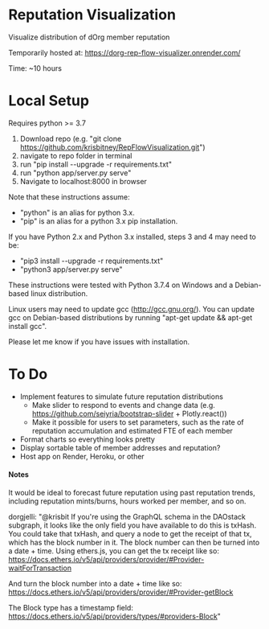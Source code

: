 # Reputation Visualization
Visualize distribution of dOrg member reputation

Temporarily hosted at: https://dorg-rep-flow-visualizer.onrender.com/

Time: ~10 hours

# Local Setup
Requires python >= 3.7

1. Download repo (e.g. "git clone https://github.com/krisbitney/RepFlowVisualization.git")
2. navigate to repo folder in terminal
3. run "pip install --upgrade -r requirements.txt"
4. run "python app/server.py serve"
5. Navigate to localhost:8000 in browser

Note that these instructions assume:
* "python" is an alias for python 3.x.
* "pip" is an alias for a python 3.x pip installation.

If you have Python 2.x and Python 3.x installed, steps 3 and 4 may need to be:
 * "pip3 install --upgrade -r requirements.txt"
 * "python3 app/server.py serve"

These instructions were tested with Python 3.7.4 on Windows and a Debian-based linux distribution. 

Linux users may need to update gcc (http://gcc.gnu.org/).
You can update gcc on Debian-based distributions by running "apt-get update && apt-get install gcc".

Please let me know if you have issues with installation.

# To Do
* Implement features to simulate future reputation distributions
  * Make slider to respond to events and change data (e.g. https://github.com/seiyria/bootstrap-slider + Plotly.react())
  * Make it possible for users to set parameters, such as the rate of reputation accumulation and estimated FTE of each member
* Format charts so everything looks pretty
* Display sortable table of member addresses and reputation?
* Host app on Render, Heroku, or other

#### Notes
It would be ideal to forecast future reputation using past reputation trends, including reputation mints/burns, hours worked per member, and so on.

dorgjelli: "@krisbit If you're using the GraphQL schema in the DAOstack subgraph, it looks like the only field you have available to do this is txHash. You could take that txHash, and query a node to get the receipt of that tx, which has the block number in it. The block number can then be turned into a date + time.
Using ethers.js, you can get the tx receipt like so: https://docs.ethers.io/v5/api/providers/provider/#Provider-waitForTransaction

And turn the block number into a date + time like so: https://docs.ethers.io/v5/api/providers/provider/#Provider-getBlock

The Block type has a timestamp field: https://docs.ethers.io/v5/api/providers/types/#providers-Block"

